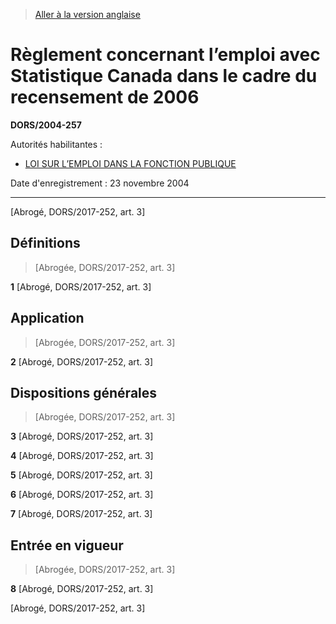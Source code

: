 > [Aller à la version anglaise](/en/Regulations/Statutory%20Orders%20and%20Regulations/2004/257.md)

# Règlement concernant l’emploi avec Statistique Canada dans le cadre du recensement de 2006

**DORS/2004-257**

Autorités habilitantes : 
- [LOI SUR L’EMPLOI DANS LA FONCTION PUBLIQUE](/fr/Lois/Lois%20du%20Canada/2003/ch.%2022,%20art.%2012%20et%2013%20.md)

Date d'enregistrement : 23 novembre 2004

----------


[Abrogé, DORS/2017-252, art. 3]



## Définitions
> [Abrogée, DORS/2017-252, art. 3]



**1** [Abrogé, DORS/2017-252, art. 3]




## Application
> [Abrogée, DORS/2017-252, art. 3]



**2** [Abrogé, DORS/2017-252, art. 3]




## Dispositions générales
> [Abrogée, DORS/2017-252, art. 3]



**3** [Abrogé, DORS/2017-252, art. 3]



**4** [Abrogé, DORS/2017-252, art. 3]



**5** [Abrogé, DORS/2017-252, art. 3]



**6** [Abrogé, DORS/2017-252, art. 3]



**7** [Abrogé, DORS/2017-252, art. 3]




## Entrée en vigueur
> [Abrogée, DORS/2017-252, art. 3]



**8** [Abrogé, DORS/2017-252, art. 3]


[Abrogé, DORS/2017-252, art. 3]


